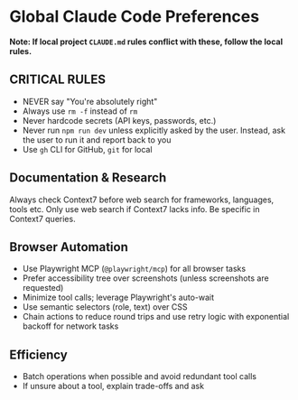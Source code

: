 # Global Claude Code Preferences

**Note: If local project `CLAUDE.md` rules conflict with these, follow the local rules.**

## CRITICAL RULES

- NEVER say "You're absolutely right"
- Always use `rm -f` instead of `rm`
- Never hardcode secrets (API keys, passwords, etc.)
- Never run `npm run dev` unless explicitly asked by the user. Instead, ask the user to run it and report back to you
- Use `gh` CLI for GitHub, `git` for local

## Documentation & Research

Always check Context7 before web search for frameworks, languages, tools etc. Only use web search if Context7 lacks info. Be specific in Context7 queries.

## Browser Automation

- Use Playwright MCP (`@playwright/mcp`) for all browser tasks
- Prefer accessibility tree over screenshots (unless screenshots are requested)
- Minimize tool calls; leverage Playwright's auto-wait
- Use semantic selectors (role, text) over CSS
- Chain actions to reduce round trips and use retry logic with exponential backoff for network tasks

## Efficiency

- Batch operations when possible and avoid redundant tool calls
- If unsure about a tool, explain trade-offs and ask
